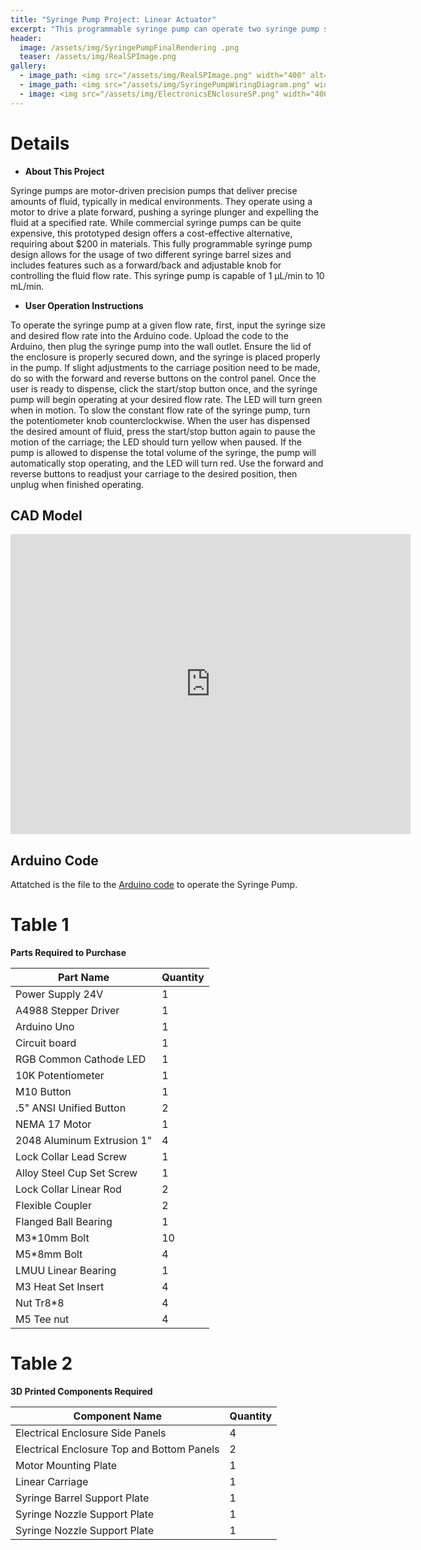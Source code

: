 ```yaml
---
title: "Syringe Pump Project: Linear Actuator"
excerpt: "This programmable syringe pump can operate two syringe pump sizes at any input flow rate."
header:
  image: /assets/img/SyringePumpFinalRendering .png
  teaser: /assets/img/RealSPImage.png
gallery:
  - image_path: <img src="/assets/img/RealSPImage.png" width="400" alt="Final Rendering"> 
  - image_path: <img src="/assets/img/SyringePumpWiringDiagram.png" width="400" alt="Wiring Diagram"> 
  - image: <img src="/assets/img/ElectronicsENclosureSP.png" width="400" alt="Electronics Enclosure"> 
---
```


# Details

* **About This Project** 

Syringe pumps are motor-driven precision pumps that deliver precise amounts of fluid, typically in medical environments. They operate using a motor to drive a plate forward, pushing a syringe plunger and expelling the fluid at a specified rate. While commercial syringe pumps can be quite expensive, this prototyped design offers a cost-effective alternative, requiring about $200 in materials. This fully programmable syringe pump design allows for the usage of two different syringe barrel sizes and includes features such as a forward/back and adjustable knob for controlling the fluid flow rate. This syringe pump is capable of 1 µL/min to 10 mL/min.

* **User Operation Instructions** 

To operate the syringe pump at a given flow rate, first, input the syringe size and desired flow rate into the Arduino code. Upload the code to the Arduino, then plug the syringe pump into the wall outlet. Ensure the lid of the enclosure is properly secured down, and the syringe is placed properly in the pump. If slight adjustments to the carriage position need to be made, do so with the forward and reverse buttons on the control panel. Once the user is ready to dispense, click the start/stop button once, and the syringe pump will begin operating at your desired flow rate. The LED will turn green when in motion. To slow the constant flow rate of the syringe pump, turn the potentiometer knob counterclockwise. When the user has dispensed the desired amount of fluid, press the start/stop button again to pause the motion of the carriage; the LED should turn yellow when paused. If the pump is allowed to dispense the total volume of the syringe, the pump will automatically stop operating, and the LED will turn red. Use the forward and reverse buttons to readjust your carriage to the desired position, then unplug when finished operating.

## CAD Model 
<iframe src="https://vanderbilt643.autodesk360.com/shares/public/SH512d4QTec90decfa6ed388afe113beae6f?mode=embed" width="640" height="480" allowfullscreen="true" webkitallowfullscreen="true" mozallowfullscreen="true"  frameborder="0"></iframe>

## Arduino Code 
Attatched is the file to the [Arduino code](/SyringePumpArduinoCodeGithub.ino) to operate the Syringe Pump.

# Table 1 
**Parts Required to Purchase** 

|Part Name|Quantity|
|--------|--------|
|Power Supply 24V|1|
|A4988 Stepper Driver|1|
|Arduino Uno|1|
|Circuit board|1|
|RGB Common Cathode LED|1|
|10K Potentiometer|1|
|M10 Button|     1|
|.5" ANSI Unified Button  |  2|
|NEMA 17 Motor|1|
|2048 Aluminum Extrusion 1"|4|
|Lock Collar Lead Screw|1|
|Alloy Steel Cup Set Screw|1|
|Lock Collar Linear Rod|2|
|Flexible Coupler|2|
|Flanged Ball Bearing|1|
|M3*10mm Bolt|10|
|M5*8mm Bolt|4|
|LMUU Linear Bearing|1|
|M3 Heat Set Insert|4|
|Nut Tr8*8|4|
|M5 Tee nut|4|

# Table 2 
**3D Printed Components Required** 

|Component Name|Quantity|
|--------|--------|
|Electrical Enclosure Side Panels|4|
|Electrical Enclosure Top and Bottom Panels|2|
|Motor Mounting Plate|1|
|Linear Carriage|1|
|Syringe Barrel Support Plate|1|
|Syringe Nozzle Support Plate|1|
|Syringe Nozzle Support Plate|1|

